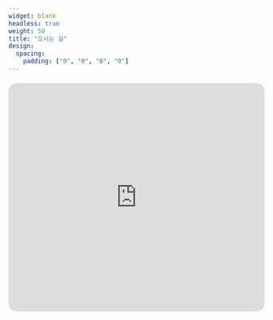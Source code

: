 ```yaml
---
widget: blank
headless: true
weight: 50 
title: "오시는 길"
design:
  spacing:
    padding: ["0", "0", "0", "0"]
---
```


<div style="border-radius:16px; overflow:hidden; margin-top: 20px;">
  <iframe
    src="https://www.google.com/maps/embed?pb=!1m18!1m12!1m3!1d3236.123456789!2d127.123456!3d35.123456!2m3!1f0!2f0!3f0!3m2!1i1024!2i768!4f13.1!3m3!1m2!1s0x0%3A0x0!2zM35CsDM1JzAwLjAiTiAxMjfCsDAwJzAwLjAiRQ!5e0!3m2!1sko!2skr!4v1234567890123!5m2!1sko!2skr"
    width="100%"
    height="450"
    style="border:0;"
    allowfullscreen=""
    loading="lazy"
    referrerpolicy="no-referrer-when-downgrade">
  </iframe>
</div>